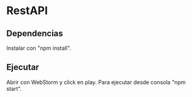 # RestAPI 
## Dependencias
Instalar con "npm install".
## Ejecutar
Abrir con WebStorm y click en play.
Para ejecutar desde consola "npm start".
